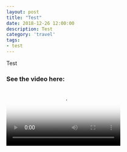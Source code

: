 ```yaml
---
layout: post
title: "Test"
date: 2018-12-26 12:00:00
description: Test
category: 'travel'
tags:
- test
---
```


Test

### See the video here:

<div class="embed-bg">
  <div class="video-embed">
    <script>const player = new Plyr('#player', {captions: {active: true}}); window.player = player;</script>
    <video id="player" controls crossorigin playsinline poster="https://cdn.plyr.io/static/demo/View_From_A_Blue_Moon_Trailer-HD.jpg">
	  <source src="https://cdn.plyr.io/static/demo/View_From_A_Blue_Moon_Trailer-576p.mp4" type="video/mp4" size="576">
	  <source src="https://cdn.plyr.io/static/demo/View_From_A_Blue_Moon_Trailer-720p.mp4" type="video/mp4" size="720">
	  <source src="https://cdn.plyr.io/static/demo/View_From_A_Blue_Moon_Trailer-1080p.mp4" type="video/mp4" size="1080">
	  <track kind="captions" label="English" srclang="en" src="https://cdn.plyr.io/static/demo/View_From_A_Blue_Moon_Trailer-HD.en.vtt" default>
	  <track kind="captions" label="Français" srclang="fr" src="https://cdn.plyr.io/static/demo/View_From_A_Blue_Moon_Trailer-HD.fr.vtt">
	  <!-- Fallback for browsers that don't support the <video> element -->
	  <a href="https://cdn.plyr.io/static/demo/View_From_A_Blue_Moon_Trailer-576p.mp4" download>Download</a>
  </video>
  </div>
</div>
